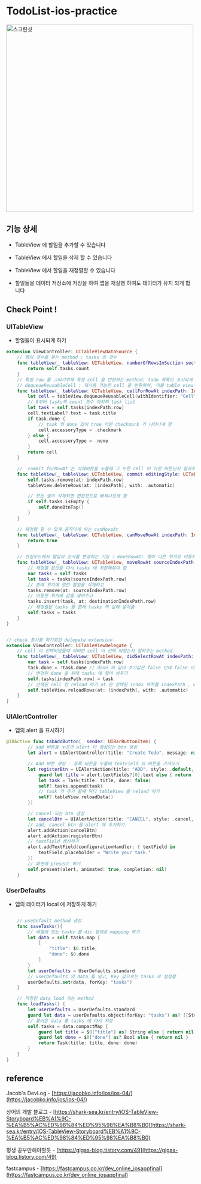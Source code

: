# TodoList-ios-practice

<img width="500" alt="스크린샷" src="https://user-images.githubusercontent.com/28912774/144228449-51aee162-e618-4849-bc02-7a63928bafb5.gif">

## 기능 상세

- TableView 에 할일을 추가할 수 있습니다

- TableView 에서 할일을 삭제 할 수 있습니다

- TableView 에서 할일을 재정렬할 수 있습니다

- 할일들을 데이터 저장소에 저장을 하여 앱을 재실행 하여도 데이터가 유지 되게 합니다

## Check Point !

### UITableView

- 할일들이 표시되게 하기

```swift
extension ViewController: UITableViewDataSource {
	// 행의 갯수를 묻는 method : tasks 의 갯수
	func tableView(_ tableView: UITableView, numberOfRowsInSection section: Int) -> Int {
		return self.tasks.count
	}
	// 특정 row 를 그리기위해 특정 cell 을 반환하는 method: todo 목록이 표시되게 작성
	// dequeueReusableCell : 재사용 가능한 cell 을 반환하여, 이를 table view 에 추가 하는 역활 queue 를 사용해서 cell 을 재사용 (즉, 메모리 누수를 방지하기 위해서 만약 view 에서 5개의 list 가 보이게 되면 5개의 cell 만 메모리를 사용하고 스크롤을 내렸을때, 안보이는 전의 cell 을 다시 재사용해서 재할당하는것임)
	func tableView(_ tableView: UITableView, cellForRowAt indexPath: IndexPath) -> UITableViewCell {
		let cell = tableView.dequeueReusableCell(withIdentifier: "Cell", for: indexPath)
		// 0부터 tasks의 count 갯수 까지의 task list
		let task = self.tasks[indexPath.row]
		cell.textLabel?.text = task.title
		if task.done {
			// task 의 done 값이 true 이면 checkmark 가 나타나게 함
			cell.accessoryType = .checkmark
		} else {
			cell.accessoryType = .none
		}
		return cell
	}

	//  commit forRowAt 는 삭제버튼을 누를때 그 누른 cell 이 어떤 버튼인지 알려주는 기능
	func tableView(_ tableView: UITableView, commit editingStyle: UITableViewCell.EditingStyle, forRowAt indexPath: IndexPath) {
		self.tasks.remove(at: indexPath.row)
		tableView.deleteRows(at: [indexPath], with: .automatic)

		// 모든 셀이 삭제되면 편집모드로 빠져나오게 함
		if self.tasks.isEmpty {
			self.doneBtnTap()
		}
	}

	// 재정렬 할 수 있게 움직이게 하는 canMoveAt
	func tableView(_ tableView: UITableView, canMoveRowAt indexPath: IndexPath) -> Bool {
		return true
	}

	// 편집모드에서 할일의 순서를 변경하는 기능 : moveRowAt: 행이 다른 위치로 이동하면, sourceIndexPath 의 위치를 통해 원래 있었던 위치를 알려 주고, destinationIndexPath 를 통해 어디로 이동했는지 알려주는 logic
	func tableView(_ tableView: UITableView, moveRowAt sourceIndexPath: IndexPath, to destinationIndexPath: IndexPath) {
		// 재정렬 된것을 다시 tasks 에 저장해줘야 함
		var tasks = self.tasks
		let task = tasks[sourceIndexPath.row]
		// 원래 위치에 있던 할일을 삭제하고
		tasks.remove(at: sourceIndexPath.row)
		// 이동한 위치에 값을 넣어주고
		tasks.insert(task, at: destinationIndexPath.row)
		// 재정렬된 tasks 를 원래 tasks 의 값에 넣어줌
		self.tasks = tasks
	}
}


// check 표시를 하기위한 delegate extension
extension ViewController: UITableViewDelegate {
	// cell 이 선택되었을때 어떠한 cell 이 선택 되었는지 알려주는 method
	func tableView(_ tableView: UITableView, didSelectRowAt indexPath: IndexPath) {
		var task = self.tasks[indexPath.row]
		task.done = !task.done // done 의 값이 초기값은 false 인데 false 이면 true 로, true 이면 false 로 변환
		// 변경된 done 을 원래 tasks 에 덮어 씌우기
		self.tasks[indexPath.row] = task
		// 선택된 cell 만 reload 하기 at 은 선택된 index 위치를 indexPath , with 은 animation 속성인데 .automatic 하면 system의 속성을 그대로 사용한다는 의미임
		self.tableView.reloadRows(at: [indexPath], with: .automatic)
	}
}

```

### UIAlertController

- 앱의 alert 을 표시하기

```swift
@IBAction func tabAddButton(_ sender: UIBarButtonItem) {
		// add 버튼을 누르면 alert 이 생성되는 btn 생성
		let alert = UIAlertController(title: "Create Todo", message: nil, preferredStyle: .alert)

		// Add 버튼 생성 - 등록 버튼을 누를때 textField 의 버튼을 가져오기
		let registerBtn = UIAlertAction(title: "ADD", style: .default, handler: { [weak self] _ in
			guard let title = alert.textFields?[0].text else { return }
			let task = Task(title: title, done: false)
			self?.tasks.append(task)
			// task 가 추가 될때 마다 tableView 를 reload 하기
			self?.tableView.reloadData()
		})

		// cancel 되는 btn 생성
		let cancelBtn = UIAlertAction(title: "CANCEL", style: .cancel, handler: nil)
		// add, cancel btn 을 alert 에 추가하기
		alert.addAction(cancelBtn)
		alert.addAction(registerBtn)
		// textField 생성하기
		alert.addTextField(configurationHandler: { textField in
			textField.placeholder = "Write your task."
		})
		// 화면에 present 하기
		self.present(alert, animated: true, completion: nil)
	}
```

### UserDefaults

- 앱의 데이터가 local 에 저장하게 하기

```swift

	// useDefault method 생성
	func saveTasks(){
		// 배열에 있는 tasks 를 dic 형태로 mapping 하기
		let data = self.tasks.map {
			[
				"title": $0.title,
				"done": $0.done
			]
		}
		let userDefaults = UserDefaults.standard
		// userDefaults 의 data 를 넣고, Key 값으로는 tasks 로 설정함
		userDefaults.set(data, forKey: "tasks")
	}

	// 저장된 data load 하는 method
	func loadTasks() {
		let userDefaults = UserDefaults.standard
		guard let data = userDefaults.object(forKey: "tasks") as? [[String: Any]] else { return }
		// 불러온 data 를 tasks 에 다시 저장
		self.tasks = data.compactMap {
			guard let title = $0["title"] as? String else { return nil }
			guard let done = $0["done"] as? Bool else { return nil }
			return Task(title: title, done: done)
		}
	}
}

```

## reference

Jacob's DevLog - [https://jacobko.info/ios/ios-04/](https://jacobko.info/ios/ios-04/)

상어의 개발 블로그 - [https://shark-sea.kr/entry/iOS-TableView-Storyboard%EB%A1%9C-%EA%B5%AC%ED%98%84%ED%95%98%EA%B8%B0](https://shark-sea.kr/entry/iOS-TableView-Storyboard%EB%A1%9C-%EA%B5%AC%ED%98%84%ED%95%98%EA%B8%B0)

평생 공부만해야할듯 - [https://gigas-blog.tistory.com/49](https://gigas-blog.tistory.com/49)

fastcampus - [https://fastcampus.co.kr/dev_online_iosappfinal](https://fastcampus.co.kr/dev_online_iosappfinal)
